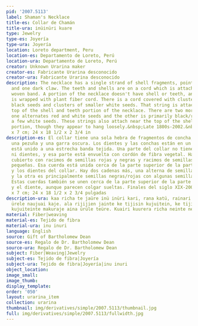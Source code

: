 ```yaml
---
pid: '2007.5113'
label: Shaman's Necklace
title-es: Collar de Chamán
title-ura: inüinüri kuare
type: Jewelry
type-es: Joyería
type-ura: Joyería
location: Loreto department, Peru
location-es: Departamento de Loreto, Perú
location-ura: Departamento de Loreto, Perú
creator: Unknown Urarina maker
creator-es: Fabricante Urarina desconocido
creator-ura: Fabricante Urarina desconocido
description: The necklace has a single strand of shell fragments, pointed teeth, hoof,
  and one dark claw. The teeth and shells are on a cord which is attached to a narrow
  woven band. A portion of the necklace doesn't have shell or teeth, and that portion
  is wrapped with plant fiber cord. There is a cord covered with clusters of red and
  black seeds and clusters of smaller white seeds. That string is attached near the
  top of the shell and teeth portion of the necklace. There are two more strings,
  one alternates red and white seeds and the other is primarily black/red seeds with
  a few white seeds. These strings also attach near the top of the shell and tooth
  portion, though they appear to hang loosely.&nbsp;Late 1800s-2002.&nbsp;61 x 47
  x 7 cm; 24 x 18 1/2 x 2 3/4 in
description-es: El collar tiene una sola hebra de fragmentos de concha, dientes puntiagudos,
  una pezuña y una garra oscura. Los dientes y las conchas están en un cordón que
  está unido a una estrecha banda tejida. Una parte del collar no tiene caparazón
  ni dientes, y esa parte está envuelta con cordón de fibra vegetal. Hay un cordón
  cubierto con racimos de semillas rojas y negras y racimos de semillas blancas más
  pequeñas. Esa cuerda está unida cerca de la parte superior de la parte de la concha
  y los dientes del collar. Hay dos cadenas más, una alterna de semillas rojas y blancas
  y la otra es principalmente semillas negras/rojas con algunas semillas blancas.
  Estas cuerdas también se unen cerca de la parte superior de la parte de la concha
  y el diente, aunque parecen colgar sueltas. Finales del siglo XIX-2002. 61 x 47
  x 7 cm; 24 x 18 1/2 x 2 3/4 pulgadas
description-ura: kaa richa te jaüre inü inüri kari, rana katü, rainari kari, makuraje,
  ürele naujuai kaje. ala rijijien jainte ke tijisin kujuitein, ke tijitain jelai
  kujuiteinte makuraje aina ürüle teüre. Kuairi kuurera richa neinte nelata
material: Fiber|weaving
material-es: Tejido de fibra
material-ura: inu inuri
language: English
source: Gift of Bartholomew Dean
source-es: Regalo de Dr. Bartholomew Dean
source-ura: Regalo de Dr. Bartholomew Dean
subject: Fiber|Weaving|Jewelry
subject-es: Tejido de fibra|Joyería
subject-ura: Tejido de fibra|Joyería|inu inuri
object_location:
image_small:
image_thumb:
display_template:
order: '050'
layout: urarina_item
collection: urarina
thumbnail: img/derivatives/simple/2007.5113/thumbnail.jpg
full: img/derivatives/simple/2007.5113/fullwidth.jpg
---
```

